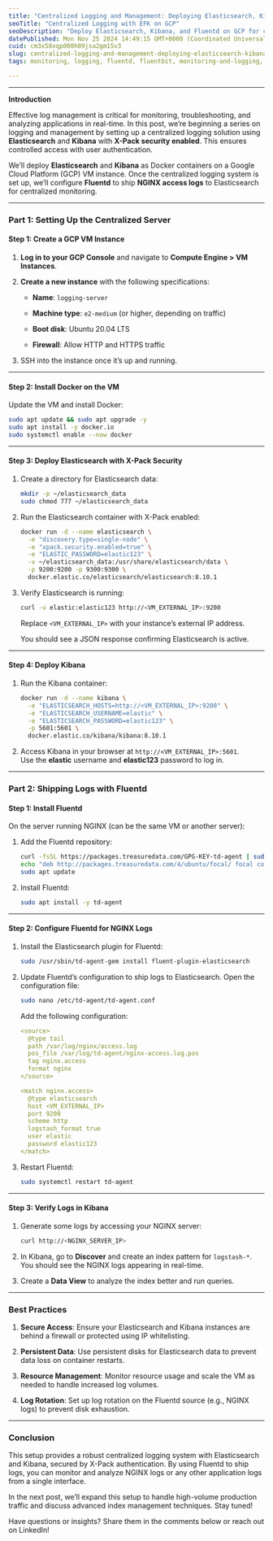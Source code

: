 ```yaml
---
title: "Centralized Logging and Management: Deploying Elasticsearch, Kibana, and Fluentd on GCP"
seoTitle: "Centralized Logging with EFK on GCP"
seoDescription: "Deploy Elasticsearch, Kibana, and Fluentd on GCP for centralized log management with X-Pack security for secure access and real-time monitoring"
datePublished: Mon Nov 25 2024 14:49:15 GMT+0000 (Coordinated Universal Time)
cuid: cm3x58xqp000h09jsa2gm15v3
slug: centralized-logging-and-management-deploying-elasticsearch-kibana-and-fluentd-on-gcp
tags: monitoring, logging, fluentd, fluentbit, monitoring-and-logging, efk

---
```


---

**Introduction**

Effective log management is critical for monitoring, troubleshooting, and analyzing applications in real-time. In this post, we’re beginning a series on logging and management by setting up a centralized logging solution using **Elasticsearch** and **Kibana** with **X-Pack security enabled**. This ensures controlled access with user authentication.

We’ll deploy **Elasticsearch** and **Kibana** as Docker containers on a Google Cloud Platform (GCP) VM instance. Once the centralized logging system is set up, we’ll configure **Fluentd** to ship **NGINX access logs** to Elasticsearch for centralized monitoring.

---

### **Part 1: Setting Up the Centralized Server**

#### **Step 1: Create a GCP VM Instance**

1. **Log in to your GCP Console** and navigate to **Compute Engine &gt; VM Instances**.
    
2. **Create a new instance** with the following specifications:
    
    * **Name**: `logging-server`
        
    * **Machine type**: `e2-medium` (or higher, depending on traffic)
        
    * **Boot disk**: Ubuntu 20.04 LTS
        
    * **Firewall**: Allow HTTP and HTTPS traffic
        
3. SSH into the instance once it’s up and running.
    

---

#### **Step 2: Install Docker on the VM**

Update the VM and install Docker:

```bash
sudo apt update && sudo apt upgrade -y
sudo apt install -y docker.io
sudo systemctl enable --now docker
```

---

#### **Step 3: Deploy Elasticsearch with X-Pack Security**

1. Create a directory for Elasticsearch data:
    
    ```bash
    mkdir -p ~/elasticsearch_data
    sudo chmod 777 ~/elasticsearch_data
    ```
    
2. Run the Elasticsearch container with X-Pack enabled:
    
    ```bash
    docker run -d --name elasticsearch \
      -e "discovery.type=single-node" \
      -e "xpack.security.enabled=true" \
      -e "ELASTIC_PASSWORD=elastic123" \
      -v ~/elasticsearch_data:/usr/share/elasticsearch/data \
      -p 9200:9200 -p 9300:9300 \
      docker.elastic.co/elasticsearch/elasticsearch:8.10.1
    ```
    
3. Verify Elasticsearch is running:
    
    ```bash
    curl -u elastic:elastic123 http://<VM_EXTERNAL_IP>:9200
    ```
    
    Replace `<VM_EXTERNAL_IP>` with your instance’s external IP address.
    
    You should see a JSON response confirming Elasticsearch is active.
    

---

#### **Step 4: Deploy Kibana**

1. Run the Kibana container:
    
    ```bash
    docker run -d --name kibana \
      -e "ELASTICSEARCH_HOSTS=http://<VM_EXTERNAL_IP>:9200" \
      -e "ELASTICSEARCH_USERNAME=elastic" \
      -e "ELASTICSEARCH_PASSWORD=elastic123" \
      -p 5601:5601 \
      docker.elastic.co/kibana/kibana:8.10.1
    ```
    
2. Access Kibana in your browser at `http://<VM_EXTERNAL_IP>:5601`.  
    Use the **elastic** username and **elastic123** password to log in.
    

---

### **Part 2: Shipping Logs with Fluentd**

#### **Step 1: Install Fluentd**

On the server running NGINX (can be the same VM or another server):

1. Add the Fluentd repository:
    
    ```bash
    curl -fsSL https://packages.treasuredata.com/GPG-KEY-td-agent | sudo apt-key add -
    echo "deb http://packages.treasuredata.com/4/ubuntu/focal/ focal contrib" | sudo tee /etc/apt/sources.list.d/td-agent.list
    sudo apt update
    ```
    
2. Install Fluentd:
    
    ```bash
    sudo apt install -y td-agent
    ```
    

---

#### **Step 2: Configure Fluentd for NGINX Logs**

1. Install the Elasticsearch plugin for Fluentd:
    
    ```bash
    sudo /usr/sbin/td-agent-gem install fluent-plugin-elasticsearch
    ```
    
2. Update Fluentd’s configuration to ship logs to Elasticsearch. Open the configuration file:
    
    ```bash
    sudo nano /etc/td-agent/td-agent.conf
    ```
    
    Add the following configuration:
    
    ```yaml
    <source>
      @type tail
      path /var/log/nginx/access.log
      pos_file /var/log/td-agent/nginx-access.log.pos
      tag nginx.access
      format nginx
    </source>
    
    <match nginx.access>
      @type elasticsearch
      host <VM_EXTERNAL_IP>
      port 9200
      scheme http
      logstash_format true
      user elastic
      password elastic123
    </match>
    ```
    
3. Restart Fluentd:
    
    ```bash
    sudo systemctl restart td-agent
    ```
    

---

#### **Step 3: Verify Logs in Kibana**

1. Generate some logs by accessing your NGINX server:
    
    ```bash
    curl http://<NGINX_SERVER_IP>
    ```
    
2. In Kibana, go to **Discover** and create an index pattern for `logstash-*`.  
    You should see the NGINX logs appearing in real-time.
    
3. Create a **Data View** to analyze the index better and run queries.
    

---

### **Best Practices**

1. **Secure Access**: Ensure your Elasticsearch and Kibana instances are behind a firewall or protected using IP whitelisting.
    
2. **Persistent Data**: Use persistent disks for Elasticsearch data to prevent data loss on container restarts.
    
3. **Resource Management**: Monitor resource usage and scale the VM as needed to handle increased log volumes.
    
4. **Log Rotation**: Set up log rotation on the Fluentd source (e.g., NGINX logs) to prevent disk exhaustion.
    

---

### **Conclusion**

This setup provides a robust centralized logging system with Elasticsearch and Kibana, secured by X-Pack authentication. By using Fluentd to ship logs, you can monitor and analyze NGINX logs or any other application logs from a single interface.

In the next post, we’ll expand this setup to handle high-volume production traffic and discuss advanced index management techniques. Stay tuned!

Have questions or insights? Share them in the comments below or reach out on LinkedIn!